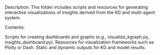 
Description: This folder includes scripts and resources for generating interactive visualizations of insights derived from the KG and multi-agent system.

Contents:

Scripts for creating dashboards and graphs (e.g., visualize_kgraph.py, insights_dashboard.py).
Resources for visualization frameworks such as Plotly or Dash.
Static and dynamic outputs for KG and model results.